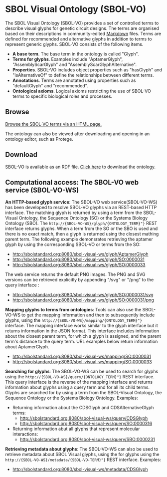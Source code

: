 # SBOL Visual Ontology (SBOL-VO)
The SBOL Visual Ontology (SBOL-VO) provides a set of controlled terms to describe visual glyphs for genetic circuit designs.  The terms are organised based on their descriptions in community-edited [Markdown](https://github.com/SynBioDex/SBOL-visual/tree/master/Glyphs) files. Terms are defined for recommended and alternative glyphs in addition to terms to represent generic glyphs. SBOL-VO consists of the following items.

* **A base term**. The base term in the ontology is called "Glyph".
* **Terms for glyphs**. Examples include "AptamerGlyph", "AssemblyScarGlyph" and "AssemblyScarGlyphAlternative".
* **Properties**. SBOL-VO includes object properties such as "hasGlyph" and "isAlternativeOf" to define the relationships between different terms.
* **Annotations**. Terms are annotated using properties such as "defaultGlyph" and "recommended".
* **Ontological axioms**. Logical axioms restricting the use of SBOL-VO terms to specific biological roles and processes.

## Browse
[Browse the SBOL-VO terms via an HTML page.](http://synbiodex.github.io/SBOL-visual/Ontology/v2/sbol-vo.html)

The ontology can also be viewed after downloading and opening in an ontology editor, such as Protege.

## Download
SBOL-VO is available as an RDF file. [Click here](http://synbiodex.github.io/SBOL-visual/Ontology/v2/sbol-vo.rdf) to download the ontology. 

## Computational access: The SBOL-VO web service (SBOL-VO-WS)

**An HTTP-based glyph service**: The SBOL-VO web service(SBOL-VO-WS) has been developed to resolve SBOL-VO glyphs via an REST-based HTTP interface. The matching glyph is returned by using a term from the SBOL-Visual Ontology, the Sequence Ontology (SO) or the Systems Biology Ontology (SBO). The `http://{SBOL-VO-WS}/glyph/{ONTOLOGY_TERM}"}` REST interface returns glyphs. When a term from the SO or the SBO is used and there is no exact match, then a glyph is returned using the closest mathing parent term. The following example demonsrates retrieving the aptamer glyph by using the corresponding SBOL-VO or terms from the SO:

* <http://sbolstandard.org:8080/sbol-visual-ws/glyph/AptamerGlyph>
* <http://sbolstandard.org:8080/sbol-visual-ws/glyph/SO:0000031> 
* <http://sbolstandard.org:8080/sbol-visual-ws/glyph/SO:0000033>
  
The web service returns the default PNG images. The PNG and SVG versions can be retrieved explicitly by appending "/svg" or "/png"  to the query interface :
* <http://sbolstandard.org:8080/sbol-visual-ws/glyph/SO:0000031/svg>
* <http://sbolstandard.org:8080/sbol-visual-ws/glyph/SO:0000031/png>

**Mapping glyphs to terms from ontologies**: Tools can also use the SBOL-VO-WS to get the mapping information and then to subsequently include glyphs, using the `http://{SBOL-VO-WS}/mapping/{ONTOLOGY_TERM}"}` interface. The mapping interface works similar to the glyph interface but it returns information in the JSON format. This interface includes information about the closest parent term, for which a glyph is assigned, and the parent term's distance to the query term. URL examples below return information about AptamerGlyph.
* <http://sbolstandard.org:8080/sbol-visual-ws/mapping/SO:0000031>
* <http://sbolstandard.org:8080/sbol-visual-ws/mapping/SO:0000033>


**Searching for glyphs**: The SBOL-VO-WS can be used to search for glyphs using the `http://{SBOL-VO-WS}/query/{ONTOLOGY_TERM}"}` REST interface. This query interface is the reverse of the mapping interface and returns information about glyphs using a query term and for all its child terms. Glyphs are searched for by using a term from the SBOL-Visual Ontology, the Sequence Ontology or the Systems Biology Ontology. Examples:
* Returning information about the CDSGlyph and CDSAlternativeGlyph terms:
    * <http://sbolstandard.org:8080/sbol-visual-ws/query/CDSGlyph>
    * <http://sbolstandard.org:8080/sbol-visual-ws/query/SO:0000316>
* Returning information abut all glyphs that represent molecular interactions:
    * <http://sbolstandard.org:8080/sbol-visual-ws/query/SBO:0000231>

**Retrieving metadata about glyphs**: The SBOL-VO-WS can also be used to retrieve metadata about SBOL Visual glyphs, using the  for glyphs using the `http://{SBOL-VO-WS}/metadata/{SBOL-VO-TERM}"}` REST interface. Examples:
* <http://sbolstandard.org:8080/sbol-visual-ws/metadata/CDSGlyph>


